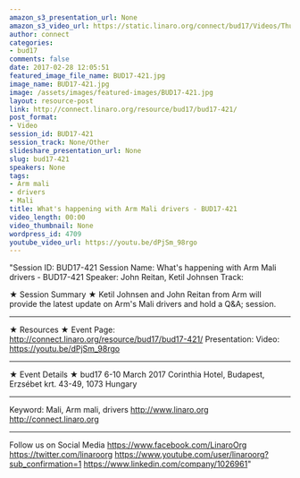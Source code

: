 ```yaml
---
amazon_s3_presentation_url: None
amazon_s3_video_url: https://static.linaro.org/connect/bud17/Videos/Thursday/BUD17-421%20What%27s%20happening%20with%20ARM%20Mali%20drivers.mp4
author: connect
categories:
- bud17
comments: false
date: 2017-02-28 12:05:51
featured_image_file_name: BUD17-421.jpg
image_name: BUD17-421.jpg
image: /assets/images/featured-images/BUD17-421.jpg
layout: resource-post
link: http://connect.linaro.org/resource/bud17/bud17-421/
post_format:
- Video
session_id: BUD17-421
session_track: None/Other
slideshare_presentation_url: None
slug: bud17-421
speakers: None
tags:
- Arm mali
- drivers
- Mali
title: What's happening with Arm Mali drivers - BUD17-421
video_length: 00:00
video_thumbnail: None
wordpress_id: 4709
youtube_video_url: https://youtu.be/dPjSm_98rgo
---
```


"Session ID: BUD17-421
Session Name: What's happening with Arm Mali drivers - BUD17-421
Speaker: John Reitan,
Ketil Johnsen
Track:

★ Session Summary ★
Ketil Johnsen and John Reitan from Arm will provide the latest update on Arm's Mali drivers and hold a Q&A; session.

---

★ Resources ★
Event Page: http://connect.linaro.org/resource/bud17/bud17-421/
Presentation:
Video: https://youtu.be/dPjSm_98rgo

---

★ Event Details ★
bud17
6-10 March 2017
Corinthia Hotel, Budapest,
Erzsébet krt. 43-49,
1073 Hungary

---

Keyword: Mali, Arm mali, drivers
http://www.linaro.org
http://connect.linaro.org

---

Follow us on Social Media
https://www.facebook.com/LinaroOrg
https://twitter.com/linaroorg
https://www.youtube.com/user/linaroorg?sub_confirmation=1
https://www.linkedin.com/company/1026961"